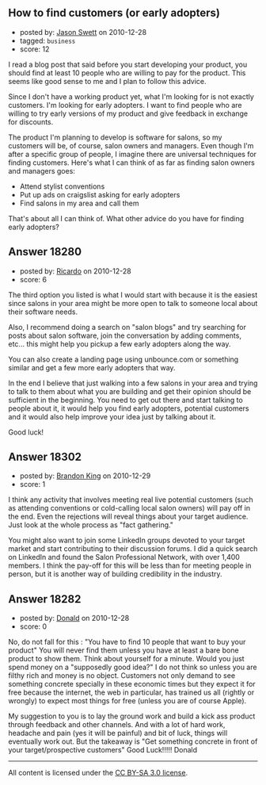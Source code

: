 ## How to find customers (or early adopters)

- posted by: [Jason Swett](https://stackexchange.com/users/-1/5327-jason-swett) on 2010-12-28
- tagged: `business`
- score: 12

I read a blog post that said before you start developing your product, you should find at least 10 people who are willing to pay for the product. This seems like good sense to me and I plan to follow this advice.

Since I don't have a working product yet, what I'm looking for is not exactly customers. I'm looking for early adopters. I want to find people who are willing to try early versions of my product and give feedback in exchange for discounts.

The product I'm planning to develop is software for salons, so my customers will be, of course, salon owners and managers. Even though I'm after a specific group of people, I imagine there are universal techniques for finding customers. Here's what I can think of as far as finding salon owners and managers goes:

 - Attend stylist conventions
 - Put up ads on craigslist asking for early adopters
 - Find salons in my area and call them

That's about all I can think of. What other advice do you have for finding early adopters?


## Answer 18280

- posted by: [Ricardo](https://stackexchange.com/users/-1/42-ricardo) on 2010-12-28
- score: 6

The third option you listed is what I would start with because it is the easiest since salons in your area might be more open to talk to someone local about their software needs. 

Also, I recommend doing a search on "salon blogs" and try searching for posts about salon software, join the conversation by adding comments, etc... this might help you pickup a few early adopters along the way. 

You can also create a landing page using unbounce.com or something similar and get a few more early adopters that way. 

In the end I believe that just walking into a few salons in your area and trying to talk to them about what you are building and get their opinion should be sufficient in the beginning. You need to get out there and start talking to people about it, it would help you find early adopters, potential customers and it would also help improve your idea just by talking about it.

Good luck!


## Answer 18302

- posted by: [Brandon King](https://stackexchange.com/users/-1/5722-brandon-king) on 2010-12-29
- score: 1

I think any activity that involves meeting real live potential customers (such as attending conventions or cold-calling local salon owners) will pay off in the end.  Even the rejections will reveal things about your target audience.  Just look at the whole process as "fact gathering."

You might also want to join some LinkedIn groups devoted to your target market and start contributing to their discussion forums.  I did a quick search on LinkedIn and found the Salon Professional Network, with over 1,400 members.  I think the pay-off for this will be less than for meeting people in person, but it is another way of building credibility in the industry.



 


## Answer 18282

- posted by: [Donald](https://stackexchange.com/users/-1/5372-donald) on 2010-12-28
- score: 0

No, do not fall for this : "You have to find 10 people that want to buy your product" 
You will never find them unless you have at least a bare bone product to show them. Think about yourself for a minute. Would you just spend money on a "supposedly good idea?" I do not think so unless you are filthy rich and money is no object. Customers not only demand to see something concrete specially in these economic times but they expect it for free because the internet, the web in particular, has trained us all (rightly or wrongly) to expect most things for free (unless you are of course Apple). 

My suggestion to you is to lay the ground work and build a kick ass product through feedback and other channels. And with a lot of hard work, headache and pain (yes it will be painful) and bit of luck, things will eventually work out. But the takeaway is "Get something concrete in front of your target/prospective customers"  Good Luck!!!!! Donald



---

All content is licensed under the [CC BY-SA 3.0 license](https://creativecommons.org/licenses/by-sa/3.0/).
